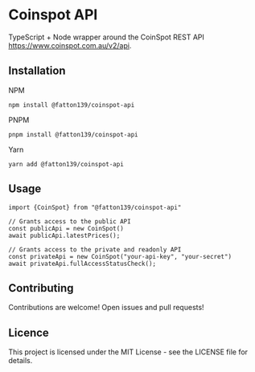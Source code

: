 # Coinspot API

TypeScript + Node wrapper around the CoinSpot REST API https://www.coinspot.com.au/v2/api.

## Installation

NPM

```
npm install @fatton139/coinspot-api
```

PNPM

```
pnpm install @fatton139/coinspot-api
```

Yarn

```
yarn add @fatton139/coinspot-api
```

## Usage

```
import {CoinSpot} from "@fatton139/coinspot-api"

// Grants access to the public API
const publicApi = new CoinSpot()
await publicApi.latestPrices();

// Grants access to the private and readonly API
const privateApi = new CoinSpot("your-api-key", "your-secret")
await privateApi.fullAccessStatusCheck();
```

## Contributing

Contributions are welcome! Open issues and pull requests!

## Licence

This project is licensed under the MIT License - see the LICENSE file for details.
